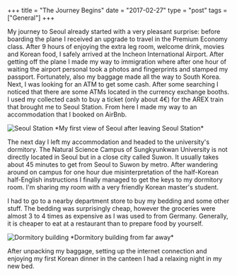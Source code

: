 +++
title = "The Journey Begins"
date = "2017-02-27"
type = "post"
tags = ["General"]
+++

My journey to Seoul already started with a very pleasant surprise: before boarding the plane I received an upgrade to travel in the Premium Economy class. After 9 hours of enjoying the extra leg room, welcome drink, movies and Korean food, I safely arrived at the Incheon International Airport. After getting off the plane I made my way to immigration where after one hour of waiting the airport personal took a photos and fingerprints and stamped my passport. Fortunately, also my baggage made all the way to South Korea. Next, I was looking for an ATM to get some cash. After some searching I noticed that there are some ATMs located in the currency exchange booths. I used my collected cash to buy a ticket (only about 4€) for the AREX train that brought me to Seoul Station. From here I made my way to an accommodation that I booked on AirBnb.

<img src="https://c1.staticflickr.com/1/735/32744974190_ec501a86a3_z.jpg" alt="Seoul Station">
*My first view of Seoul after leaving Seoul Station*

The next day I left my accommodation and headed to the university's dormitory. The Natural Science Campus of Sungkyunkwan University is not directly located in Seoul but in a close city called Suwon. It usually takes about 45 minutes to get from Seoul to Suwon by metro. After wandering around on campus for one hour due misinterpretation of the half-Korean half-English instructions I finally managed to get the keys to my dormitory room. I'm sharing my room with a very friendly Korean master's student.

I had to go to a nearby department store to buy my bedding and some other stuff. The bedding was surprisingly cheap, however the groceries were almost 3 to 4 times as expensive as I was used to from Germany. Generally, it is cheaper to eat at a restaurant than to prepare food by yourself.

<img src="https://c1.staticflickr.com/3/2857/32330915773_04444273bb_z.jpg" alt="Dormitory building">
*Dormitory building from far away*

After unpacking my baggage, setting up the internet connection and enjoying my first Korean dinner in the canteen I had a relaxing night in my new bed.
